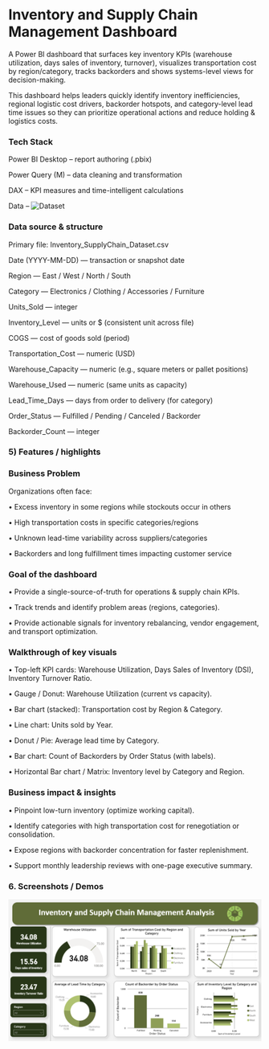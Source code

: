 # Inventory and Supply Chain Management Dashboard

A Power BI dashboard that surfaces key inventory KPIs (warehouse utilization, days sales of inventory, turnover), visualizes transportation cost by region/category, tracks backorders and shows systems-level views for decision-making.

This dashboard helps leaders quickly identify inventory inefficiencies, regional logistic cost drivers, backorder hotspots, and category-level lead time issues so they can prioritize operational actions and reduce holding & logistics costs.

### Tech Stack

Power BI Desktop – report authoring (.pbix)

Power Query (M) – data cleaning and transformation

DAX – KPI measures and time-intelligent calculations

Data – ![Dataset]()

### 	Data source & structure

Primary file: Inventory_SupplyChain_Dataset.csv

Date (YYYY-MM-DD) — transaction or snapshot date

Region — East / West / North / South

Category — Electronics / Clothing / Accessories / Furniture

Units_Sold — integer

Inventory_Level — units or $ (consistent unit across file)

COGS — cost of goods sold (period)

Transportation_Cost — numeric (USD)

Warehouse_Capacity — numeric (e.g., square meters or pallet positions)

Warehouse_Used — numeric (same units as capacity)

Lead_Time_Days — days from order to delivery (for category)

Order_Status — Fulfilled / Pending / Canceled / Backorder

Backorder_Count — integer


### 5) Features / highlights

### Business Problem

Organizations often face:

• Excess inventory in some regions while stockouts occur in others

• High transportation costs in specific categories/regions

• Unknown lead-time variability across suppliers/categories

• Backorders and long fulfillment times impacting customer service

### Goal of the dashboard

• Provide a single-source-of-truth for operations & supply chain KPIs.

• Track trends and identify problem areas (regions, categories).

• Provide actionable signals for inventory rebalancing, vendor engagement, and transport optimization.

### Walkthrough of key visuals

• Top-left KPI cards: Warehouse Utilization, Days Sales of Inventory (DSI), Inventory Turnover Ratio.

• Gauge / Donut: Warehouse Utilization (current vs capacity).

• Bar chart (stacked): Transportation cost by Region & Category.

• Line chart: Units sold by Year.

• Donut / Pie: Average lead time by Category.

• Bar chart: Count of Backorders by Order Status (with labels).

• Horizontal Bar chart / Matrix: Inventory level by Category and Region.

### Business impact & insights

• Pinpoint low-turn inventory (optimize working capital).

• Identify categories with high transportation cost for renegotiation or consolidation.

• Expose regions with backorder concentration for faster replenishment.

• Support monthly leadership reviews with one-page executive summary.

### 6.	Screenshots / Demos
![Dashboard Preview](https://github.com/Ayan1901/Inventory-and-Supply-Chain-Analytics-Dashboard/blob/main/Snapshot%20of%20the%20dashboard.png)
